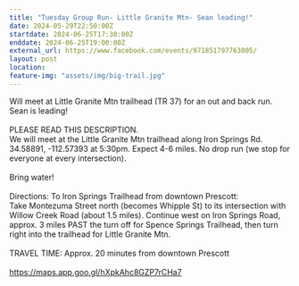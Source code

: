 ```yaml
---
title: "Tuesday Group Run- Little Granite Mtn- Sean leading!"
date: 2024-05-29T22:50:00Z
startdate: 2024-06-25T17:30:00Z
enddate: 2024-06-25T19:00:00Z
external_url: https://www.facebook.com/events/971851797763005/
layout: post
location: 
feature-img: "assets/img/big-trail.jpg"
---
```


Will meet at Little Granite Mtn trailhead (TR 37) for an out and back run. Sean is leading!  <br>
  <br>
  PLEASE READ THIS DESCRIPTION. <br>
  We will meet at the Little Granite Mtn trailhead along Iron Springs Rd. 34.58891, -112.57393 at 5&#58;30pm. Expect 4-6 miles. No drop run (we stop for everyone at every intersection). <br>
  <br>
  Bring water!<br>
  <br>
  Directions&#58; To Iron Springs Trailhead from downtown Prescott&#58; <br>
  Take Montezuma Street north (becomes Whipple St) to its intersection with Willow Creek Road (about 1.5 miles). Continue west on Iron Springs Road, approx. 3 miles PAST the turn off for Spence Springs Trailhead, then turn right into the trailhead for Little Granite Mtn.<br>
  <br>
  TRAVEL TIME&#58; Approx. 20 minutes from downtown Prescott<br>
  <br>
  [https://maps.app.goo.gl/hXpkAhc8GZP7rCHa7<br>
](https://maps.app.goo.gl/hXpkAhc8GZP7rCHa7<br>
)  <br>
  
